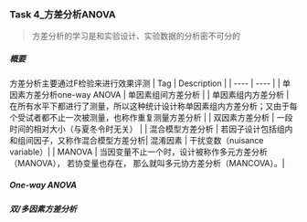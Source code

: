 ### Task 4_方差分析ANOVA

> 方差分析的学习是和实验设计、实验数据的分析密不可分的



#####  概要
方差分析主要通过F检验来进行效果评测
| Tag | Description |
| ---- | ---- | 
| 单因素方差分析one-way ANOVA | 单因素组间方差分析 |
| 单因素组内方差分析 | 在所有水平下都进行了测量，所以这种统计设计称单因素组内方差分析；又由于每个受试者都不止一次被测量，也称作重复测量方差分析 |
| 双因素方差分析 | 一段时间的相对大小（与夏冬令时无关） |
| 混合模型方差分析 | 若因子设计包括组内和组间因子，又称作混合模型方差分析|
 混淆因素 | 干扰变数（nuisance variable）|
| MANOVA | 当因变量不止一个时，设计被称作多元方差分析（MANOVA）， 若协变量也存在， 那么就叫多元协方差分析（MANCOVA）。|

#####  One-way ANOVA
#####  双/多因素方差分析


